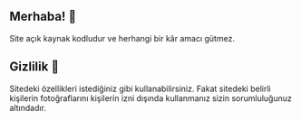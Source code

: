 ## Merhaba! 👋

Site açık kaynak kodludur ve herhangi bir kâr amacı gütmez.

## Gizlilik 👀

Sitedeki özellikleri istediğiniz gibi kullanabilirsiniz.
Fakat sitedeki belirli kişilerin fotoğraflarını kişilerin izni dışında kullanmanız sizin sorumluluğunuz altındadır.
<!--

Sitedeki özellikleri istediğiniz gibi kullanabilirsiniz.
Fakat sitedeki belirli kişilerin fotoğraflarını kişilerin izni dışında kullanmanız sizin sorumluluğunuz altındadır.

- TASKIN FC ...
